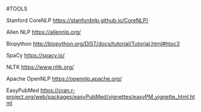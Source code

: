 #TOOLS

Stanford CoreNLP
https://stanfordnlp.github.io/CoreNLP/

Allen NLP
https://allennlp.org/

Biopython
http://biopython.org/DIST/docs/tutorial/Tutorial.html#htoc3

SpaCy
https://spacy.io/

NLTK
https://www.nltk.org/

Apache OpenNLP
https://opennlp.apache.org/

EasyPubMed
https://cran.r-project.org/web/packages/easyPubMed/vignettes/easyPM_vignette_html.html

